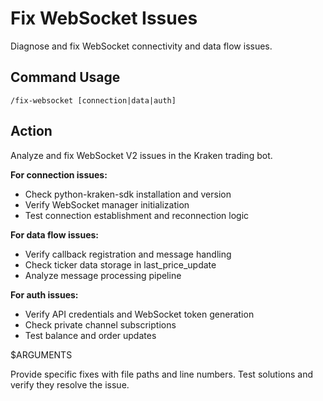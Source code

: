 # Fix WebSocket Issues

Diagnose and fix WebSocket connectivity and data flow issues.

## Command Usage
`/fix-websocket [connection|data|auth]`

## Action
Analyze and fix WebSocket V2 issues in the Kraken trading bot.

**For connection issues:**
- Check python-kraken-sdk installation and version
- Verify WebSocket manager initialization
- Test connection establishment and reconnection logic

**For data flow issues:**
- Verify callback registration and message handling
- Check ticker data storage in last_price_update
- Analyze message processing pipeline

**For auth issues:**
- Verify API credentials and WebSocket token generation
- Check private channel subscriptions
- Test balance and order updates

$ARGUMENTS

Provide specific fixes with file paths and line numbers. Test solutions and verify they resolve the issue.